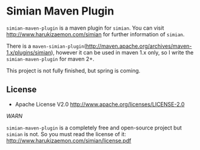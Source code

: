 # Simian Maven Plugin

`simian-maven-plugin` is a maven plugin for `simian`. You can visit <http://www.harukizaemon.com/simian> for further information of `simian`.

There is a `maven-simian-plugin`(http://maven.apache.org/archives/maven-1.x/plugins/simian), however it can be used in maven 1.x only, so I write the `simian-maven-plugin` for maven 2+.

This project is not fully finished, but spring is coming.

## License

* Apache License V2.0 http://www.apache.org/licenses/LICENSE-2.0

*WARN*

`simian-maven-plugin` is a completely free and open-source project but `simian` is not. So you must read the license of it: <http://www.harukizaemon.com/simian/license.pdf>